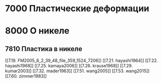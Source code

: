 # 7000 Пластические деформации
# 8000 О никеле
## 7810 Пластика в никеле
[[7.19. FM2005_8_2_39_48_file_359_1524_7206]]
[[7.21. hayashi1964]]
[[7.22. hayashi1968]]
[[7.25. kamaya2006]]
[[7.26. krause1968]]
[[7.29. kumar2003]]
[[7.32. mader1963]]
[[7.51. wang2005]]
[[7.53. wang2015]]
[[7.60. zimmer1983]]